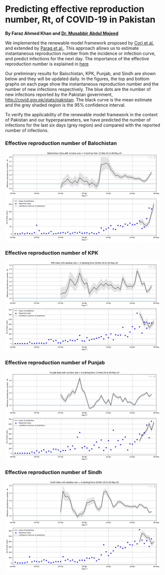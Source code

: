 # Predicting effective reproduction number, Rt, of COVID-19 in Pakistan
**By Faraz Ahmed Khan and [Dr. Musabbir Abdul Majeed](https://www.linkedin.com/in/mamaj/)**

We implemented the renewable model framework proposed by [Cori et al.](https://academic.oup.com/aje/article/178/9/1505/89262) and extended by [Parag et al.](https://www.biorxiv.org/content/10.1101/835181v1.abstract). This approach allows us to estimate instantaneous reproduction number from the incidence or infection curve, and predict infections for the next day. The importance of the effective reproduction number is explained in [here](https://www.bbc.com/news/amp/health-52473523)

Our preliminary results for Balochistan, KPK, Punjab, and Sindh are shown below and they will be updated daily. In the figures, the top and bottom graphs on each page show the instantaneous reproduction number and the number of new infections respectively. The blue dots are the number of new infections reported by the Pakistan government, http://covid.gov.pk/stats/pakistan. The black curve is the mean estimate and the grey shaded region is the 95% confidence interval.

To verify the applicability of the renewable model framework in the context of Pakistan and our hyperparameters, we have predicted the number of infections for the last six days (grey region) and compared with the reported number of infections.


### Effective reproduction number of Balochistan

![Effective reproduction number of Balochistan](/pakistan_data/Predictions/Balochistan.png)

### Effective reproduction number of KPK

![Effective reproduction number of KPK](/pakistan_data/Predictions/KPK.png)

### Effective reproduction number of Punjab

![Effective reproduction number of Punjab](/pakistan_data/Predictions/Punjab.png)

### Effective reproduction number of Sindh

![Effective reproduction number of Sindh](/pakistan_data/Predictions/Sindh.png)
